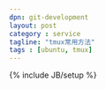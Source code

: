 ```yaml
---
dpn: git-development
layout: post
category : service
tagline: "tmux常用方法"
tags : [ubuntu, tmux]
---
```

{% include JB/setup %}